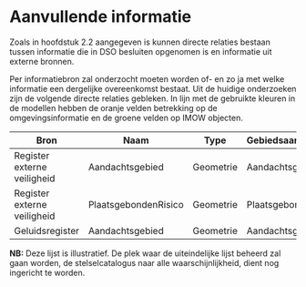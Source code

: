 # Aanvullende informatie

Zoals in hoofdstuk 2.2 aangegeven is kunnen directe relaties bestaan tussen informatie die in DSO besluiten opgenomen is en informatie uit externe bronnen. 

Per informatiebron zal onderzocht moeten worden of- en zo ja met welke informatie een dergelijke overeenkomst bestaat. Uit de huidige onderzoeken zijn de volgende directe relaties gebleken. In lijn met de gebruikte kleuren in de modellen hebben de oranje velden betrekking op de omgevingsinformatie en de groene velden op IMOW objecten.

| Bron                        | Naam                 | Type      | Gebiedsaanwijzingtype | Gebiedsaanwijzinggroep |
| --------------------------- | -------------------- | --------- | --------------------- | ---------------------- |
| Register externe veiligheid | Aandachtsgebied      | Geometrie | Aandachtsgebied       | Externeveiligheidgroep |
| Register externe veiligheid | PlaatsgebondenRisico | Geometrie | PlaatsgebondenRisico  | Externeveiligheidgroep |
| Geluidsregister             | Aandachtsgebied      | Geometrie | Aandachtsgebied       | Geluidgroep            |

**NB:** Deze lijst is illustratief. De plek waar de uiteindelijke lijst beheerd zal gaan worden, de stelselcatalogus naar alle waarschijnlijkheid, dient nog ingericht te worden. 